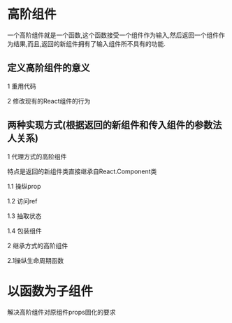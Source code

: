 # 高阶组件

一个高阶组件就是一个函数,这个函数接受一个组件作为输入,然后返回一个组件作为结果,而且,返回的新组件拥有了输入组件所不具有的功能.

## 定义高阶组件的意义

1 重用代码

2 修改现有的React组件的行为

## 两种实现方式(根据返回的新组件和传入组件的参数法人关系)

1 代理方式的高阶组件

特点是返回的新组件类直接继承自React.Component类

1.1 操纵prop

1.2 访问ref

1.3 抽取状态

1.4 包装组件

2 继承方式的高阶组件

2.1操纵生命周期函数

# 以函数为子组件

解决高阶组件对原组件props固化的要求

